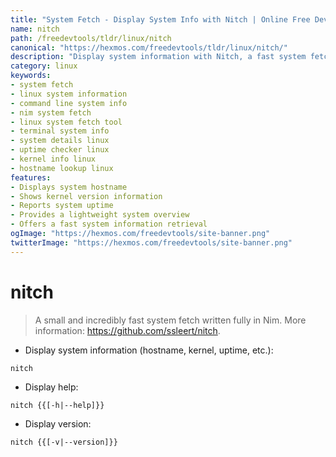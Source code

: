 ```yaml
---
title: "System Fetch - Display System Info with Nitch | Online Free DevTools by Hexmos"
name: nitch
path: /freedevtools/tldr/linux/nitch
canonical: "https://hexmos.com/freedevtools/tldr/linux/nitch/"
description: "Display system information with Nitch, a fast system fetch written in Nim. Get hostname, kernel, and uptime details instantly. Free online tool, no registration required."
category: linux
keywords:
- system fetch
- linux system information
- command line system info
- nim system fetch
- linux system fetch tool
- terminal system info
- system details linux
- uptime checker linux
- kernel info linux
- hostname lookup linux
features:
- Displays system hostname
- Shows kernel version information
- Reports system uptime
- Provides a lightweight system overview
- Offers a fast system information retrieval
ogImage: "https://hexmos.com/freedevtools/site-banner.png"
twitterImage: "https://hexmos.com/freedevtools/site-banner.png"
---
```


# nitch

> A small and incredibly fast system fetch written fully in Nim.
> More information: <https://github.com/ssleert/nitch>.

- Display system information (hostname, kernel, uptime, etc.):

`nitch`

- Display help:

`nitch {{[-h|--help]}}`

- Display version:

`nitch {{[-v|--version]}}`
